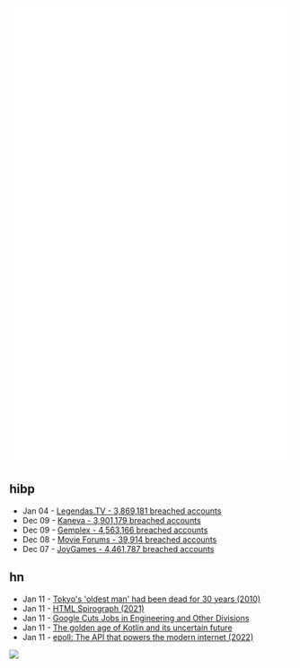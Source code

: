![Metrics](https://raw.githubusercontent.com/phixion/phixion/master/metrics.svg)

## hibp

<!--
for https://github.com/phixion/phixion/blob/main/.github/workflows/feeds.yml
-->
<!--START_SECTION:haveibeenpwnd-->
- Jan 04 - [Legendas.TV - 3,869,181 breached accounts](https://haveibeenpwned.com/PwnedWebsites#LegendasTV)
- Dec 09 - [Kaneva - 3,901,179 breached accounts](https://haveibeenpwned.com/PwnedWebsites#Kaneva)
- Dec 09 - [Gemplex - 4,563,166 breached accounts](https://haveibeenpwned.com/PwnedWebsites#Gemplex)
- Dec 08 - [Movie Forums - 39,914 breached accounts](https://haveibeenpwned.com/PwnedWebsites#MovieForums)
- Dec 07 - [JoyGames - 4,461,787 breached accounts](https://haveibeenpwned.com/PwnedWebsites#JoyGames)
<!--END_SECTION:haveibeenpwnd-->

## hn

<!--
for https://github.com/phixion/phixion/blob/main/.github/workflows/feeds.yml
-->
<!--START_SECTION:hn-->
- Jan 11 - [Tokyo's 'oldest man' had been dead for 30 years (2010)](https://www.bbc.com/news/world-asia-pacific-10809128.amp)
- Jan 11 - [HTML Spirograph (2021)](http://htmlspirograph.com/)
- Jan 11 - [Google Cuts Jobs in Engineering and Other Divisions](https://www.nytimes.com/2024/01/11/technology/google-layoffs.html)
- Jan 11 - [The golden age of Kotlin and its uncertain future](https://shiftmag.dev/kotlin-vs-java-2392/)
- Jan 11 - [epoll: The API that powers the modern internet (2022)](https://darkcoding.net/software/epoll-the-api-that-powers-the-modern-internet/)
<!--END_SECTION:hn-->

<!--
for https://yhype.me
-->
![](https://hit.yhype.me/github/profile?user_id=13013670)
